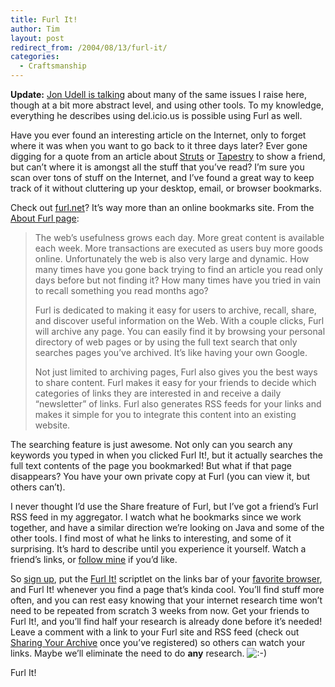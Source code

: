 ```yaml
---
title: Furl It!
author: Tim
layout: post
redirect_from: /2004/08/13/furl-it/
categories:
  - Craftsmanship
---
```

**Update:** [Jon Udell is talking][1] about many of the same issues I raise here, though at a bit more abstract level, and using other tools. To my knowledge, everything he describes using del.icio.us is possible using Furl as well.

Have you ever found an interesting article on the Internet, only to forget where it was when you want to go back to it three days later? Ever gone digging for a quote from an article about [Struts][2] or [Tapestry][3] to show a friend, but can&#8217;t where it is amongst all the stuff that you&#8217;ve read? I&#8217;m sure you scan over tons of stuff on the Internet, and I&#8217;ve found a great way to keep track of it without cluttering up your desktop, email, or browser bookmarks.

Check out [furl.net][4]? It&#8217;s way more than an online bookmarks site. From the [About Furl page][5]:

> The web&#8217;s usefulness grows each day. More great content is available each week. More transactions are executed as users buy more goods online. Unfortunately the web is also very large and dynamic. How many times have you gone back trying to find an article you read only days before but not finding it? How many times have you tried in vain to recall something you read months ago?
>
> Furl is dedicated to making it easy for users to archive, recall, share, and discover useful information on the Web. With a couple clicks, Furl will archive any page. You can easily find it by browsing your personal directory of web pages or by using the full text search that only searches pages you&#8217;ve archived. It&#8217;s like having your own Google.
>
> Not just limited to archiving pages, Furl also gives you the best ways to share content. Furl makes it easy for your friends to decide which categories of links they are interested in and receive a daily &#8220;newsletter&#8221; of links. Furl also generates RSS feeds for your links and makes it simple for you to integrate this content into an existing website.

The searching feature is just awesome. Not only can you search any keywords you typed in when you clicked Furl It!, but it actually searches the full text contents of the page you bookmarked! But what if that page disappears? You have your own private copy at Furl (you can view it, but others can&#8217;t).

I never thought I&#8217;d use the Share freature of Furl, but I&#8217;ve got a friend&#8217;s Furl RSS feed in my aggregator. I watch what he bookmarks since we work together, and have a similar direction we&#8217;re looking on Java and some of the other tools. I find most of what he links to interesting, and some of it surprising. It&#8217;s hard to describe until you experience it yourself. Watch a friend&#8217;s links, or [follow mine][6] if you&#8217;d like.

So [sign up][7], put the [Furl It!][8] scriptlet on the links bar of your [favorite browser][9], and Furl It! whenever you find a page that&#8217;s kinda cool. You&#8217;ll find stuff more often, and you can rest easy knowing that your internet research time won&#8217;t need to be repeated from scratch 3 weeks from now. Get your friends to Furl It!, and you&#8217;ll find half your research is already done before it&#8217;s needed! Leave a comment with a link to your Furl site and RSS feed (check out [Sharing Your Archive][10] once you&#8217;ve registered) so others can watch your links. Maybe we&#8217;ll eliminate the need to do **any** research. <img src="http://timshadel.com/wp-includes/images/smilies/icon_smile.gif" alt=":-)" class="wp-smiley" />

Furl It!

 [1]: http://weblog.infoworld.com/udell/2004/08/16.html#a1060 "Information routing"
 [2]: http://struts.apache.org/
 [3]: http://jakarta.apache.org/tapestry/
 [4]: http://www.furl.net/
 [5]: http://furl.net/about.jsp
 [6]: http://furl.net/members/shadeltd/rss.xml
 [7]: http://www.furl.net/user/new.jsp
 [8]: http://furl.net/buttonHelp.jsp
 [9]: http://www.mozilla.org/products/firefox/ "Mozilla Firefox"
 [10]: http://www.furl.net/share.jsp?useFull=1
